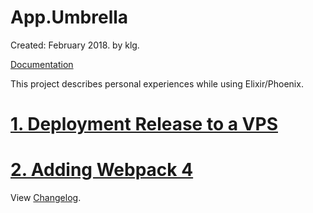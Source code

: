 App.Umbrella
============

Created: February 2018. by klg.

[Documentation](https://kokolegorille.github.io/app/)

This project describes personal experiences while using Elixir/Phoenix.

# [1. Deployment Release to a VPS](DEPLOYMENT.md)
# [2. Adding Webpack 4](WEBPACK4.md)


View [Changelog](CHANGELOG.md).